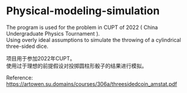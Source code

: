 # Physical-modeling-simulation

The program is used for the problem in CUPT of 2022 ( China Undergraduate Physics Tournament ).  
Using overly ideal assumptions to simulate the throwing of a cylindrical three-sided dice.

项目用于参加2022年CUPT。  
使用过于理想的前提假设对投掷圆柱形骰子的结果进行模拟。

Reference:  
https://artowen.su.domains/courses/306a/threesidedcoin_amstat.pdf
